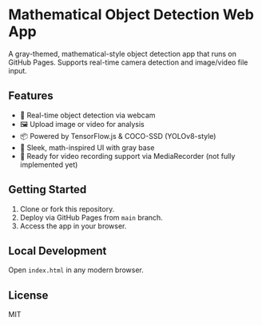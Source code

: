 # Mathematical Object Detection Web App

A gray-themed, mathematical-style object detection app that runs on GitHub Pages. Supports real-time camera detection and image/video file input.

## Features

- 🎥 Real-time object detection via webcam
- 🖼️ Upload image or video for analysis
- 📦 Powered by TensorFlow.js & COCO-SSD (YOLOv8-style)
- 📐 Sleek, math-inspired UI with gray base
- 💾 Ready for video recording support via MediaRecorder (not fully implemented yet)

## Getting Started

1. Clone or fork this repository.
2. Deploy via GitHub Pages from `main` branch.
3. Access the app in your browser.

## Local Development

Open `index.html` in any modern browser.

## License

MIT
